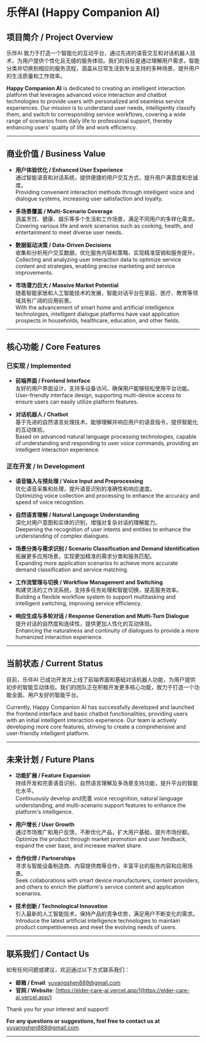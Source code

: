 # 乐伴AI (Happy Companion AI)

## 项目简介 / Project Overview

乐伴AI 致力于打造一个智能化的互动平台，通过先进的语音交互和对话机器人技术，为用户提供个性化且无缝的服务体验。我们的目标是通过理解用户需求，智能分类并切换到相应的服务流程，涵盖从日常生活到专业支持的多种场景，提升用户的生活质量和工作效率。

**Happy Companion AI** is dedicated to creating an intelligent interaction platform that leverages advanced voice interaction and chatbot technologies to provide users with personalized and seamless service experiences. Our mission is to understand user needs, intelligently classify them, and switch to corresponding service workflows, covering a wide range of scenarios from daily life to professional support, thereby enhancing users' quality of life and work efficiency.

---

## 商业价值 / Business Value

- **用户体验优化 / Enhanced User Experience**  
  通过智能语音和对话系统，提供便捷的用户交互方式，提升用户满意度和忠诚度。  
  Providing convenient interaction methods through intelligent voice and dialogue systems, increasing user satisfaction and loyalty.

- **多场景覆盖 / Multi-Scenario Coverage**  
  涵盖烹饪、健康、娱乐等多个生活和工作场景，满足不同用户的多样化需求。  
  Covering various life and work scenarios such as cooking, health, and entertainment to meet diverse user needs.

- **数据驱动决策 / Data-Driven Decisions**  
  收集和分析用户交互数据，优化服务内容和策略，实现精准营销和服务提升。  
  Collecting and analyzing user interaction data to optimize service content and strategies, enabling precise marketing and service improvements.

- **市场潜力巨大 / Massive Market Potential**  
  随着智能家居和人工智能技术的发展，智能对话平台在家庭、医疗、教育等领域具有广阔的应用前景。  
  With the advancement of smart home and artificial intelligence technologies, intelligent dialogue platforms have vast application prospects in households, healthcare, education, and other fields.

---

## 核心功能 / Core Features

### 已实现 / Implemented

- **前端界面 / Frontend Interface**  
  友好的用户界面设计，支持多设备访问，确保用户能够轻松使用平台功能。  
  User-friendly interface design, supporting multi-device access to ensure users can easily utilize platform features.

- **对话机器人 / Chatbot**  
  基于先进的自然语言处理技术，能够理解并响应用户的语音指令，提供智能化的互动体验。  
  Based on advanced natural language processing technologies, capable of understanding and responding to user voice commands, providing an intelligent interaction experience.

### 正在开发 / In Development

- **语音输入与预处理 / Voice Input and Preprocessing**  
  优化语音采集和处理，提升语音识别的准确性和响应速度。  
  Optimizing voice collection and processing to enhance the accuracy and speed of voice recognition.

- **自然语言理解 / Natural Language Understanding**  
  深化对用户意图和实体的识别，增强对复杂对话的理解能力。  
  Deepening the recognition of user intents and entities to enhance the understanding of complex dialogues.

- **场景分类与需求识别 / Scenario Classification and Demand Identification**  
  拓展更多应用场景，实现更加精准的需求分类和服务匹配。  
  Expanding more application scenarios to achieve more accurate demand classification and service matching.

- **工作流管理与切换 / Workflow Management and Switching**  
  构建灵活的工作流系统，支持多任务处理和智能切换，提高服务效率。  
  Building a flexible workflow system to support multitasking and intelligent switching, improving service efficiency.

- **响应生成与多轮对话 / Response Generation and Multi-Turn Dialogue**  
  提升对话的自然度和连续性，提供更加人性化的互动体验。  
  Enhancing the naturalness and continuity of dialogues to provide a more humanized interaction experience.

---

## 当前状态 / Current Status

目前，乐伴AI 已成功开发并上线了前端界面和基础对话机器人功能，为用户提供初步的智能互动体验。我们的团队正在积极开发更多核心功能，致力于打造一个功能全面、用户友好的智能平台。

Currently, Happy Companion AI has successfully developed and launched the frontend interface and basic chatbot functionalities, providing users with an initial intelligent interaction experience. Our team is actively developing more core features, striving to create a comprehensive and user-friendly intelligent platform.

---

## 未来计划 / Future Plans

- **功能扩展 / Feature Expansion**  
  持续开发和完善语音识别、自然语言理解及多场景支持功能，提升平台的智能化水平。  
  Continuously develop and完善 voice recognition, natural language understanding, and multi-scenario support features to enhance the platform's intelligence.

- **用户增长 / User Growth**  
  通过市场推广和用户反馈，不断优化产品，扩大用户基础，提升市场份额。  
  Optimize the product through market promotion and user feedback, expand the user base, and increase market share.

- **合作伙伴 / Partnerships**  
  寻求与智能设备制造商、内容提供商等合作，丰富平台的服务内容和应用场景。  
  Seek collaborations with smart device manufacturers, content providers, and others to enrich the platform's service content and application scenarios.

- **技术创新 / Technological Innovation**  
  引入最新的人工智能技术，保持产品的竞争优势，满足用户不断变化的需求。  
  Introduce the latest artificial intelligence technologies to maintain product competitiveness and meet the evolving needs of users.

---

## 联系我们 / Contact Us

如有任何问题或建议，欢迎通过以下方式联系我们：

- **邮箱 / Email**: [yuyangshen889@gmail.com](mailto:yuyangshen889@gmail.com)
- **官网 / Website**: [https://elder-care-ai.vercel.app/](https://elder-care-ai.vercel.app/)

Thank you for your interest and support!

**For any questions or suggestions, feel free to contact us at** [yuyangshen889@gmail.com](mailto:yuyangshen889@gmail.com).

---
